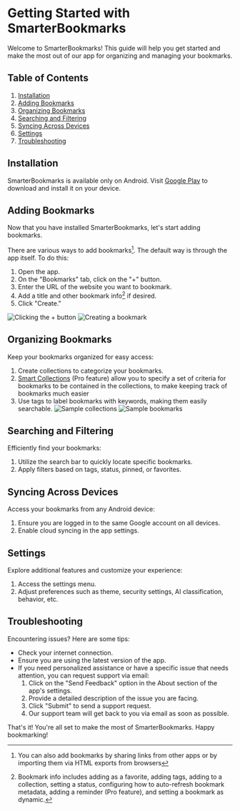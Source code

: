 # Getting Started with SmarterBookmarks

Welcome to SmarterBookmarks! This guide will help you get started and make the most out of our app for organizing and managing your bookmarks.

## Table of Contents

1. [Installation](#installation)
2. [Adding Bookmarks](#adding-bookmarks)
3. [Organizing Bookmarks](#organizing-bookmarks)
4. [Searching and Filtering](#searching-and-filtering)
5. [Syncing Across Devices](#syncing-across-devices)
6. [Settings](#settings)
7. [Troubleshooting](#troubleshooting)

## Installation

SmarterBookmarks is available only on Android. Visit [Google Play](https://play.google.com/store/apps/details?id=com.smarter.technologist.android.smarterbookmarks) to download and install it on your device.

## Adding Bookmarks

Now that you have installed SmarterBookmarks, let's start adding bookmarks.

There are various ways to add bookmarks[^1]. The default way is through the app itself. To do this:

1. Open the app.
2. On the "Bookmarks" tab, click on the "+" button.
3. Enter the URL of the website you want to bookmark.
4. Add a title and other bookmark info[^2] if desired.
5. Click "Create."

![Clicking the + button](assets/1.png "Clicking the + button to add a bookmark")
![Creating a bookmark](assets/2.png "Creating a bookmark")

## Organizing Bookmarks

Keep your bookmarks organized for easy access:

1. Create collections to categorize your bookmarks.
2. [Smart Collections](pages/SMART.md) (Pro feature) allow you to specify a set of criteria for bookmarks to be contained in the collections, to make keeping track of bookmarks much easier
3. Use tags to label bookmarks with keywords, making them easily searchable.
![Sample collections](assets/6.png "Sample collections")
![Sample bookmarks](assets/11.png "Sample bookmarks")

## Searching and Filtering

Efficiently find your bookmarks:

1. Utilize the search bar to quickly locate specific bookmarks.
2. Apply filters based on tags, status, pinned, or favorites.

## Syncing Across Devices

Access your bookmarks from any Android device:

1. Ensure you are logged in to the same Google account on all devices.
2. Enable cloud syncing in the app settings.

## Settings

Explore additional features and customize your experience:

1. Access the settings menu.
2. Adjust preferences such as theme, security settings, AI classification, behavior, etc.

## Troubleshooting

Encountering issues? Here are some tips:

- Check your internet connection.
- Ensure you are using the latest version of the app.
- If you need personalized assistance or have a specific issue that needs attention, you can request support via email:
    1. Click on the "Send Feedback" option in the About section of the app's settings.
    2. Provide a detailed description of the issue you are facing.
    3. Click "Submit" to send a support request.
    4. Our support team will get back to you via email as soon as possible.

That's it! You're all set to make the most of SmarterBookmarks. Happy bookmarking!

[^1]: You can also add bookmarks by sharing links from other apps or by importing them via HTML exports from browsers
[^2]: Bookmark info includes adding as a favorite, adding tags, adding to a collection, setting a status, configuring how to auto-refresh bookmark metadata, adding a reminder (Pro feature), and setting a bookmark as dynamic.
